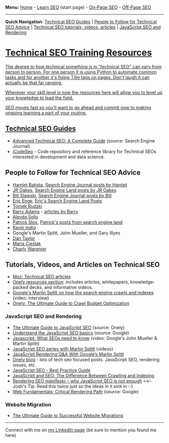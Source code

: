 <b>Menu:</b> <a href="/">Home</a> - <a href="learn-seo">Learn SEO</a> (start page) - <a href="on-page-seo">On-Page SEO</a> - <a href="off-page-seo">Off-Page SEO</a>
<hr>
<strong>Quick Navigation</strong>: <a href="#technical-seo-guides">Technical SEO Guides</a> | <a href="#technical-seo-experts">People to Follow for Technical SEO Advice</a> | <a href="#technical-seo-tutorials-articles-videos">Technical SEO tutorials, videos, articles</a> | <a href="#javascript-seo-rendering">JavaScript SEO and Rendering

<h1>Technical SEO Training Resources</h1>

The degree to how technical something is in "technical SEO" can vary from person to person. For one person it is using Python to automate common tasks and for another it's fixing Title tags on pages. Don't laugh it can actually be that far ranging.
 
Wherever your skill level is now the resources here will allow you to level up your knowledge to lead the field. 

SEO moves fast so you’ll want to go ahead and commit now to making ongoing learning a part of your routine.

<h2 id="technical-seo-guides">Technical SEO Guides</h2>

* <a href="https://www.searchenginejournal.com/technical-seo/">Advanced Technical SEO: A Complete Guide</a> (source: Search Engine Journal)
* <a href="https://i.codeseo.dev/">iCodeSeo</a> - Code repository and reference library for Technical SEOs interested in development and data science.

<h2 id="technical-seo-experts">People to Follow for Technical SEO Advice</h2>

* <a href="https://twitter.com/hamletbatista">Hamlet Batista</a>, <a href="https://www.searchenginejournal.com/author/hamlet-batista/">Search Engine Journal posts by Hamlet</a>
* <a href="https://github.com/jroakes?tab=repositories">JR Oakes</a>, <a href="https://searchengineland.com/author/jr-oakes">Search Engine Land posts by JR Oakes</a>
* <a href="https://www.linkedin.com/in/slawski/">Bill Slawski</a>, <a href="https://www.searchenginejournal.com/author/bill-slawski/">Search Engine Journal posts by Bill</a>
* <a href="https://www.youtube.com/user/stonetemplecons">Eric Enge</a>, <a href="https://searchengineland.com/author/eric-enge">Eric's Search Engine Land Posts</a>
* <a href="https://twitter.com/TomekRudzki">Tomek Rudzki</a> 
* <a href="https://www.linkedin.com/in/barryadams/">Barry Adams</a> - <a href="https://searchengineland.com/author/barry-adams">articles by Barry</a>
* <a href="https://www.aleydasolis.com/en/blog/">Aleyda Solis</a>
* <a href="https://twitter.com/patrickstox">Patrick Stox</a>, <a href="https://searchengineland.com/author/patrick-stox">Patrick's posts from search engine land</a>
* <a href="https://twitter.com/Kevin_Indig">Kevin Indig</a>
* Google's Martin Splitt, John Mueller, and Gary Illyes
* <a href="https://dantaylor.online/blog/">Dan Taylor</a>
* <a href="https://twitter.com/McCieslak">Maria Cieślak</a>
* <a href="https://github.com/CharlyWargnier">Charly Wargnier</a>


 <h2 id="technical-seo-tutorials-articles-videos"> Tutorials, Videos, and Articles on Technical SEO</h2>
 
 * <a href="https://moz.com/blog/category/technical-seo">Moz: Technical SEO articles</a>
 * <a href="https://www.onely.com/resources/">Onely resources section</a>: includes articles, whitepapers, knowledge-packed decks, and informative videos.
 * <a href="https://youtu.be/7J-8Y529-WE">Google's Martin Splitt on how the search engine crawls and indexes</a> (video: interview)
 * <a href="https://www.onely.com/blog/ultimate-guide-crawl-budget/">Onely: The Ultimate Guide to Crawl Budget Optimization</a>

 
 <h3 id="javascript-seo-rendering">JavaScript SEO and Rendering </h3>
 
 * <a href="https://www.onely.com/blog/ultimate-guide-javascript-seo/">The Ultimate Guide to JavaScript SEO</a> (source: Onely)
 * <a href="https://developers.google.com/search/docs/guides/javascript-seo-basics">Understand the JavaScript SEO basics</a> (source: Google)
 * <a href="https://youtu.be/GdCBkX5mm2U">Javascript: What SEOs need to know</a> (video: Google's John Mueller & Martin Splitt)
 * <a href="https://www.youtube.com/playlist?list=PLKoqnv2vTMUPOalM1zuWDP9OQl851WMM9">JavaScript SEO series with Martin Splitt</a> (videos)
 * <a href="https://www.botify.com/blog/martin-splitt-javascript-rendering">JavaScript Rendering Q&A With Google’s Martin Splitt</a>
 * <a href="https://www.onely.com/blog/">Onely blog</a> - lots of tech seo focused posts. JavaScript SEO, rendering issues, etc.
 * <a href="https://en.ryte.com/magazine/javascript-and-seo-best-practice-guide">JavaScript SEO - Best Practice Guide</a>
 * <a href="https://www.stateofdigital.com/javascript-seo-crawling-indexing/">JavaScript and SEO: The Difference Between Crawling and Indexing</a>
 * <a href="https://www.onely.com/blog/rendering-seo-manifesto/">Rendering SEO manifesto – why JavaScript SEO is not enough</a> <<-- Josh's Tip: Read this twice just so the ideas in it sink in :-)
 * <a href="https://developers.google.com/web/fundamentals/performance/critical-rendering-path">Web Fundamentals: Critical Rendering Path</a> (source: Google)
 
 <h3>Website Migration </h3>
 
* <a href="https://www.contentkingapp.com/academy/website-migrations/">The Ultimate Guide to Successful Website Migrations</a>
 
<hr>
Connect with me on <a href="https://www.linkedin.com/in/joshhinds">my LinkedIn page</a> (be sure to mention you found me here)


